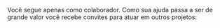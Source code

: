 Você segue apenas como colaborador. Como sua ajuda passa a ser de grande valor
você recebe convites para atuar em outros projetos:
